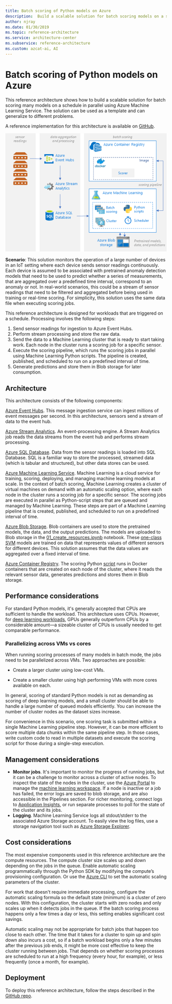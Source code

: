 ```yaml
---
title: Batch scoring of Python models on Azure
description:  Build a scalable solution for batch scoring models on a schedule in parallel using Azure Machine Learning Service.
author: njray
ms.date: 01/30/2019
ms.topic: reference-architecture
ms.service: architecture-center
ms.subservice: reference-architecture
ms.custom: azcat-ai, AI
---
```


# Batch scoring of Python models on Azure

This reference architecture shows how to build a scalable solution for batch scoring many models on a schedule in parallel using Azure Machine Learning Service. The solution can be used as a template and can generalize to different problems.

A reference implementation for this architecture is available on [GitHub][github].

![Batch scoring of Python models on Azure](./_images/batch-scoring-python.png)

**Scenario**: This solution monitors the operation of a large number of devices in an IoT setting where each device sends sensor readings continuously. Each device is assumed to be associated with pretrained anomaly detection models that need to be used to predict whether a series of measurements, that are aggregated over a predefined time interval, correspond to an anomaly or not. In real-world scenarios, this could be a stream of sensor readings that need to be filtered and aggregated before being used in training or real-time scoring. For simplicity, this solution uses the same data file when executing scoring jobs.

This reference architecture is designed for workloads that are triggered on a schedule. Processing involves the following steps:
1.	Send sensor readings for ingestion to Azure Event Hubs.
2.	Perform stream processing and store the raw data.
3.	Send the data to a Machine Learning cluster that is ready to start taking work. Each node in the cluster runs a scoring job for a specific sensor. 
4.	Execute the scoring pipeline, which runs the scoring jobs in parallel using Machine Learning Python scripts. The pipeline is created, published, and scheduled to run on a predefined interval of time.
5.	Generate predictions and store them in Blob storage for later consumption.

## Architecture

This architecture consists of the following components:

[Azure Event Hubs][event-hubs]. This message ingestion service can ingest millions of event messages per second. In this architecture, sensors send a stream of data to the event hub.

[Azure Stream Analytics][stream-analytics]. An event-processing engine. A Stream Analytics job reads the data streams from the event hub and performs stream processing.

[Azure SQL Database][sql-database]. Data from the sensor readings is loaded into SQL Database. SQL is a familiar way to store the processed, streamed data (which is tabular and structured), but other data stores can be used.

[Azure Machine Learning Service][amls]. Machine Learning is a cloud service for training, scoring, deploying, and managing machine learning models at scale. In the context of batch scoring, Machine Learning creates a cluster of virtual machines on demand with an automatic scaling option, where each node in the cluster runs a scoring job for a specific sensor. The scoring jobs are executed in parallel as Python-script steps that are queued and managed by Machine Learning. These steps are part of a Machine Learning pipeline that is created, published, and scheduled to run on a predefined interval of time.

[Azure Blob Storage][storage]. Blob containers are used to store the pretrained models, the data, and the output predictions. The models are uploaded to Blob storage in the [01_create_resources.ipynb][create-resources] notebook. These [one-class SVM][one-class-svm] models are trained on data that represents values of different sensors for different devices. This solution assumes that the data values are aggregated over a fixed interval of time.

[Azure Container Registry][acr]. The scoring Python [script][pyscript] runs in Docker containers that are created on each node of the cluster, where it reads the relevant sensor data, generates predictions and stores them in Blob storage.

## Performance considerations

For standard Python models, it's generally accepted that CPUs are sufficient to handle the workload. This architecture uses CPUs. However, for [deep learning workloads][deep], GPUs generally outperform CPUs by a considerable amount—a sizeable cluster of CPUs is usually needed to get comparable performance.

### Parallelizing across VMs vs cores

When running scoring processes of many models in batch mode, the jobs need to be parallelized across VMs. Two approaches are possible:

* Create a larger cluster using low-cost VMs.

* Create a smaller cluster using high performing VMs with more cores available on each.

In general, scoring of standard Python models is not as demanding as scoring of deep learning models, and a small cluster should be able to handle a large number of queued models efficiently. You can increase the number of cluster nodes as the dataset sizes increase.

For convenience in this scenario, one scoring task is submitted within a single Machine Learning pipeline step. However, it can be more efficient to score multiple data chunks within the same pipeline step. In those cases, write custom code to read in multiple datasets and execute the scoring script for those during a single-step execution.

## Management considerations

- **Monitor jobs**. It's important to monitor the progress of running jobs, but it can be a challenge to monitor across a cluster of active nodes. To inspect the state of the nodes in the cluster, use the [Azure Portal][portal] to manage the [machine learning workspace][ml-workspace]. If a node is inactive or a job has failed, the error logs are saved to blob storage, and are also accessible in the Pipelines section. For richer monitoring, connect logs to [Application Insights][app-insights], or run separate processes to poll for the state of the cluster and its jobs.
-   **Logging**. Machine Learning Service logs all stdout/stderr to the associated Azure Storage account. To easily view the log files, use a storage navigation tool such as [Azure Storage Explorer][explorer].

## Cost considerations

The most expensive components used in this reference architecture are the compute resources. The compute cluster size scales up and down depending on the jobs in the queue. Enable automatic scaling programmatically through the Python SDK by modifying the compute’s provisioning configuration. Or use the [Azure CLI][cli] to set the automatic scaling parameters of the cluster.

For work that doesn't require immediate processing, configure the automatic scaling formula so the default state (minimum) is a cluster of zero nodes. With this configuration, the cluster starts with zero nodes and only scales up when it detects jobs in the queue. If the batch scoring process happens only a few times a day or less, this setting enables significant cost savings.

Automatic scaling may not be appropriate for batch jobs that happen too close to each other. The time that it takes for a cluster to spin up and spin down also incurs a cost, so if a batch workload begins only a few minutes after the previous job ends, it might be more cost effective to keep the cluster running between jobs. That depends on whether scoring processes are scheduled to run at a high frequency (every hour, for example), or less frequently (once a month, for example).


## Deployment

To deploy this reference architecture, follow the steps described in the [GitHub repo][github].

[acr]: /azure/container-registry/container-registry-intro
[ai]: /azure/application-insights/app-insights-overview
[aml-compute]: /azure/machine-learning/service/how-to-set-up-training-targets#amlcompute
[amls]: /azure/machine-learning/service/overview-what-is-azure-ml
[automatic-scaling]: /azure/batch/batch-automatic-scaling
[azure-files]: /azure/storage/files/storage-files-introduction
[cli]: https://docs.microsoft.com/en-us/cli/azure
[create-resources]: https://github.com/Microsoft/AMLBatchScoringPipeline/blob/master/01_create_resources.ipynb
[deep]: /azure/architecture/reference-architectures/ai/batch-scoring-deep-learning
[event-hubs]: /azure/event-hubs/event-hubs-geo-dr
[explorer]: https://azure.microsoft.com/en-us/features/storage-explorer/
[github]: https://github.com/Microsoft/AMLBatchScoringPipeline
[one-class-svm]: http://scikit-learn.org/stable/modules/generated/sklearn.svm.OneClassSVM.html
[portal]: https://portal.azure.com
[ml-workspace]: https://docs.microsoft.com/en-us/azure/machine-learning/studio/create-workspace
[python-script]: https://github.com/Azure/BatchAIAnomalyDetection/blob/master/batchai/predict.py
[pyscript]: https://github.com/Microsoft/AMLBatchScoringPipeline/blob/master/scripts/predict.py
[storage]: /azure/storage/blobs/storage-blobs-overview
[stream-analytics]: /azure/stream-analytics/
[sql-database]: https://docs.microsoft.com/en-us/azure/sql-database/
[app-insights]: https://docs.microsoft.com/en-us/azure/application-insights/app-insights-overview
